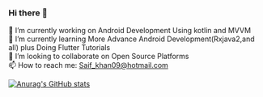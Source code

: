 ### Hi there 👋
🔭 I’m currently working on Android Development Using kotlin and MVVM</br>
🌱 I’m currently learning More Advance Android Development(Rxjava2,and all) plus Doing  Flutter Tutorials</br>
👯 I’m looking to collaborate on Open Source Platforms</br>
📫 How to reach me: Saif_khan09@hotmail.com

[![Anurag's GitHub stats](https://github-readme-stats.vercel.app/api?username=SaaifKhan)](https://github.com/SaaifKhan/github-readme-stats)




<!--
**SaaifKhan/saaifkhan** is a ✨ _special_ ✨ repository because its `README.md` (this file) appears on your GitHub profile.

Here are some ideas to get you started:

- 🔭 I’m currently working on Android Development Using kotlin and MVVM
- 🌱 I’m currently learning More Advance Android Development(Rxjava2,and all) plus Doing Some Flutter Tutorials
- 👯 I’m looking to collaborate on Open Source Platforms
- 🤔 I’m looking for help with ...
- 💬 Ask me about ...
- 📫 How to reach me: Saif_khan09@hotmail.com
- 😄 Pronouns: ...
- ⚡ Fun fact: ...
-->
